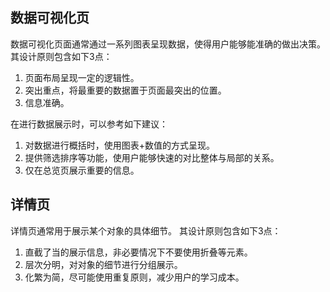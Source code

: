 ## 数据可视化页
数据可视化页面通常通过一系列图表呈现数据，使得用户能够能准确的做出决策。
其设计原则包含如下3点：
1. 页面布局呈现一定的逻辑性。
2. 突出重点，将最重要的数据置于页面最突出的位置。
3. 信息准确。

在进行数据展示时，可以参考如下建议：
1. 对数据进行概括时，使用图表+数值的方式呈现。
2. 提供筛选排序等功能，使用户能够快速的对比整体与局部的关系。
3. 仅在总览页展示重要的信息。

## 详情页
详情页通常用于展示某个对象的具体细节。
其设计原则包含如下3点：
1. 直截了当的展示信息，非必要情况下不要使用折叠等元素。
2. 层次分明，对对象的细节进行分组展示。
3. 化繁为简，尽可能使用重复原则，减少用户的学习成本。
